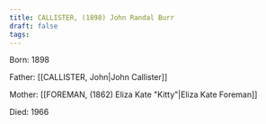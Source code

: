 ```yaml
---
title: CALLISTER, (1898) John Randal Burr
draft: false
tags:
---
```

Born: 1898

Father: [[CALLISTER, John|John Callister]]

Mother: [[FOREMAN, (1862) Eliza Kate "Kitty"|Eliza Kate Foreman]]

Died: 1966